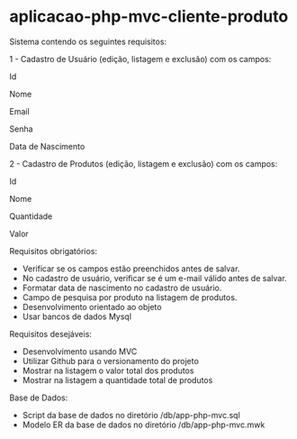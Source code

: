 aplicacao-php-mvc-cliente-produto
=================================

Sistema contendo os seguintes requisitos:</br>

1 - Cadastro de Usuário (edição, listagem e exclusão) com os campos:

Id

Nome

Email

Senha

Data de Nascimento

2 - Cadastro de Produtos (edição, listagem e exclusão) com os campos:

Id

Nome

Quantidade

Valor

Requisitos obrigatórios:
* Verificar se os campos estão preenchidos antes de salvar.
* No cadastro de usuário, verificar se é um e-mail válido antes de salvar.
* Formatar data de nascimento no cadastro de usuário.
* Campo de pesquisa por produto na listagem de produtos.
* Desenvolvimento orientado ao objeto
* Usar bancos de dados Mysql

Requisitos desejáveis:
* Desenvolvimento usando MVC
* Utilizar Github para o versionamento do projeto
* Mostrar na listagem o valor total dos produtos
* Mostrar na listagem a quantidade total de produtos

Base de Dados:
* Script da base de dados no diretório /db/app-php-mvc.sql
* Modelo ER da base de dados no diretório /db/app-php-mvc.mwk
